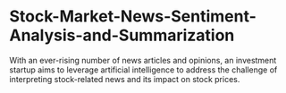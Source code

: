 # Stock-Market-News-Sentiment-Analysis-and-Summarization
With an ever-rising number of news articles and opinions, an investment startup aims to leverage artificial intelligence to address the challenge of interpreting stock-related news and its impact on stock prices.
